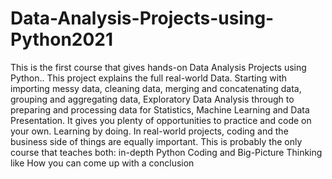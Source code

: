 # Data-Analysis-Projects-using-Python2021
 This is the first course that gives hands-on Data Analysis Projects using Python.. This project explains  the full real-world Data. Starting with importing messy data, cleaning data, merging and concatenating data, grouping and aggregating data, Exploratory Data Analysis through to preparing and processing data for Statistics, Machine Learning and Data Presentation.  It gives you plenty of opportunities to practice and code on your own. Learning by doing. In real-world projects, coding and the business side of things are equally important. This is probably the only course that teaches both: in-depth Python Coding and Big-Picture Thinking like How you can come up with a conclusion
